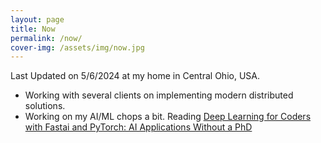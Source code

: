 ```yaml
---
layout: page
title: Now
permalink: /now/
cover-img: /assets/img/now.jpg
---
```


Last Updated on 5/6/2024 at my home in Central Ohio, USA.

- Working with several clients on implementing modern distributed solutions.
- Working on my AI/ML chops a bit. Reading [Deep Learning for Coders with Fastai and PyTorch: AI Applications Without a PhD](https://www.amazon.com/Deep-Learning-Coders-fastai-PyTorch/dp/1492045527/ref=sr_1_1?crid=3DYXZP59NH0K3&dib=eyJ2IjoiMSJ9.wNbI3WAEn5MiPybWKm9Ovl8ng-nlmiuGSkcogb4VEcE-1EBAcLo5bqB6e-v_xVpOLoHfebAnsgEoUXeRoNAD5PKDjJwfNs5g2wsFq0D7RSJ8seYKlsGJd0aIYi5je2SpBw2JYtxwsaS6--QNBXA7Kg.zd-4oc_6jEzEOhrQOlwPmcAYRg5rieSt6aLnF5Ll0CU&dib_tag=se&keywords=deep+learning+for+coders+with+fastai+and+pytorch&qid=1708100232&sprefix=deep+learning+for+coders%2Caps%2C115&sr=8-1)
